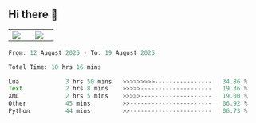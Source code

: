 ## Hi there 👋

<p align="center">
  <table align="center">
  <tr border="none">
  <td width="35%" align="center">
    <img  align="center"  src="http://github-profile-summary-cards.vercel.app/api/cards/stats?username=ricepunk&theme=github_dark" />
  </td>
    
  <td width="65%" align="center">
    <img  align="center"  src="http://github-profile-summary-cards.vercel.app/api/cards/profile-details?username=ricepunk&theme=github_dark" />
  </td>
  </tr>
  </table>
</p>

<!--START_SECTION:waka-->

```typescript
From: 12 August 2025 - To: 19 August 2025

Total Time: 10 hrs 16 mins

Lua             3 hrs 50 mins   >>>>>>>>>----------------   34.86 %
Text            2 hrs 8 mins    >>>>>--------------------   19.36 %
XML             2 hrs 5 mins    >>>>>--------------------   19.00 %
Other           45 mins         >>-----------------------   06.92 %
Python          44 mins         >>-----------------------   06.73 %
```

<!--END_SECTION:waka-->
